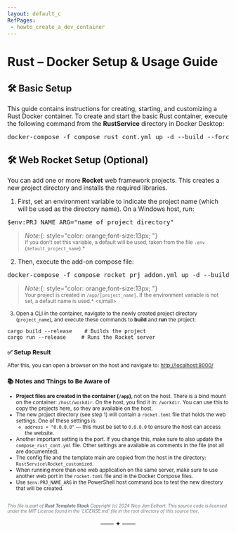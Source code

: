 ```yaml
---
layout: default_c
RefPages:
 - howto_create_a_dev_container
--- 
```


# Rust – Docker Setup & Usage Guide

## 🛠️ Basic Setup

This guide contains instructions for creating, starting, and customizing a Rust Docker container. To create and start the basic Rust container, execute the following command from the **RustService** directory in Docker Desktop:

<pre class="nje-cmd-one-line">
docker-compose -f compose_rust_cont.yml up -d --build --force-recreate
</pre>

## 🛠️ Web Rocket Setup (Optional)

You can add one or more **Rocket** web framework projects. This creates a new project directory and installs the required libraries.

1. First, set an environment variable to indicate the project name (which will be used as the directory name). On a Windows host, run:

<pre class="nje-cmd-one-line">
$env:PRJ_NAME_ARG="name_of_project_directory"
</pre>

> *Note:*{: style="color: orange;font-size:13px; "} <br>
> <small> If you don't set this variable, a default will be used, taken from the file `.env` (`default_project_name`).* </small>

2. Then, execute the add-on compose file:

<pre class="nje-cmd-one-line">
docker-compose -f compose_rocket_prj_addon.yml up -d --build --force-recreate
</pre>

>*Note:*{: style="color: orange;font-size:13px; "} <br>
> <small>Your project is created in `/app/[project_name]`. If the environment variable is not set, a default name is used.* <s/mall>

3. Open a CLI in the container, navigate to the newly created project directory (`project_name`), and execute these commands to **build** and **run** the project:

<pre class="nje-cmd-multi-line">
cargo build --release    # Builds the project
cargo run --release     # Runs the Rocket server
</pre>

### ✅ Setup Result

After this, you can open a browser on the host and navigate to: [http://localhost:8000/](http://localhost:8000/)

### 📚 Notes and Things to Be Aware of

- **Project files are created in the container (`/app`)**, not on the host. There is a bind mount on the container: `/host/workdir`. On the host, you find it in: `/workdir`. You can use this to copy the projects here, so they are available on the host.
- The new project directory (see step 1) will contain a `rocket.toml` file that holds the web settings. One of these settings is:
  - `address = "0.0.0.0"` — this must be set to `0.0.0.0` to ensure the host can access the website.
- Another important setting is the port. If you change this, make sure to also update the `compose_rust_cont.yml` file. Other settings are available as comments in the file (not all are documented).
- The config file and the template main are copied from the host in the directory: `RustService\Rocket_customized`.
- When running more than one web application on the same server, make sure to use another web port in the `rocket.toml` file and in the Docker Compose files.
- Use `$env:PRJ_NAME_ARG` in the PowerShell host command box to test the new directory that will be created.

<span style="color: #6d757dff; font-size: 10px; font-style: italic;"> <br>
This file is part of:**Rust Template Stack**
Copyright (c) 2024 Nico Jan Eelhart. This source code is licensed under the MIT License found in the  'LICENSE.md' file in the root directory of this source tree.</span>
</small>
<div align="center"> ─── ✦ ─── </div>
